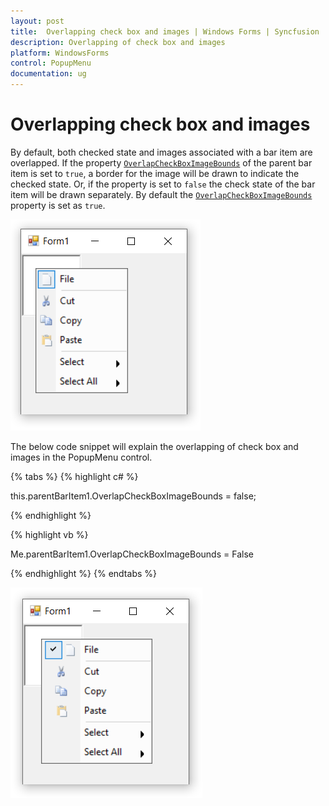 ```yaml
---
layout: post
title:  Overlapping check box and images | Windows Forms | Syncfusion
description: Overlapping of check box and images
platform: WindowsForms
control: PopupMenu
documentation: ug
---
```


# Overlapping check box and images

By default, both checked state and images associated with a bar item are overlapped. If the property [`OverlapCheckBoxImageBounds`](https://help.syncfusion.com/cr/windowsforms/Syncfusion.Windows.Forms.Tools.XPMenus.ParentBarItem.html#Syncfusion_Windows_Forms_Tools_XPMenus_ParentBarItem_OverlapCheckBoxImageBounds) of the parent bar item is set to `true`, a border for the image will be drawn to indicate the checked state. Or, if the property is set to `false` the check state of the bar item will be drawn separately. By default the [`OverlapCheckBoxImageBounds`](https://help.syncfusion.com/cr/windowsforms/Syncfusion.Windows.Forms.Tools.XPMenus.ParentBarItem.html#Syncfusion_Windows_Forms_Tools_XPMenus_ParentBarItem_OverlapCheckBoxImageBounds) property is set as `true`.

![Overlapping](Imageoverlapping_Images/true.png)

The below code snippet will explain the overlapping of check box and images in the PopupMenu control.

{% tabs %}
{% highlight c# %}

this.parentBarItem1.OverlapCheckBoxImageBounds = false;

{% endhighlight %}

{% highlight vb %}

Me.parentBarItem1.OverlapCheckBoxImageBounds = False

{% endhighlight %}
{% endtabs %}


![Overlapping](Imageoverlapping_Images/false.png)


